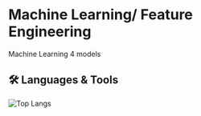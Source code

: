 # Machine Learning/ Feature Engineering
Machine Learning 4 models

## 🛠️ Languages & Tools

![Top Langs](https://github-readme-stats.vercel.app/api/top-langs/?username=YiLuo&layout=compact)
